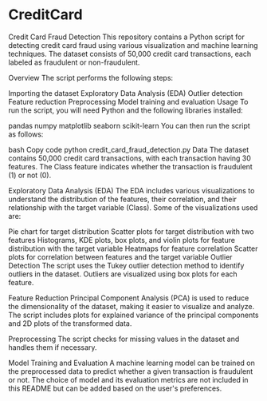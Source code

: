 # CreditCard
Credit Card Fraud Detection
This repository contains a Python script for detecting credit card fraud using various visualization and machine learning techniques. The dataset consists of 50,000 credit card transactions, each labeled as fraudulent or non-fraudulent.

Overview
The script performs the following steps:

Importing the dataset
Exploratory Data Analysis (EDA)
Outlier detection
Feature reduction
Preprocessing
Model training and evaluation
Usage
To run the script, you will need Python and the following libraries installed:

pandas
numpy
matplotlib
seaborn
scikit-learn
You can then run the script as follows:

bash
Copy code
python credit_card_fraud_detection.py
Data
The dataset contains 50,000 credit card transactions, with each transaction having 30 features. The Class feature indicates whether the transaction is fraudulent (1) or not (0).

Exploratory Data Analysis (EDA)
The EDA includes various visualizations to understand the distribution of the features, their correlation, and their relationship with the target variable (Class). Some of the visualizations used are:

Pie chart for target distribution
Scatter plots for target distribution with two features
Histograms, KDE plots, box plots, and violin plots for feature distribution with the target variable
Heatmaps for feature correlation
Scatter plots for correlation between features and the target variable
Outlier Detection
The script uses the Tukey outlier detection method to identify outliers in the dataset. Outliers are visualized using box plots for each feature.

Feature Reduction
Principal Component Analysis (PCA) is used to reduce the dimensionality of the dataset, making it easier to visualize and analyze. The script includes plots for explained variance of the principal components and 2D plots of the transformed data.

Preprocessing
The script checks for missing values in the dataset and handles them if necessary.

Model Training and Evaluation
A machine learning model can be trained on the preprocessed data to predict whether a given transaction is fraudulent or not. The choice of model and its evaluation metrics are not included in this README but can be added based on the user's preferences.
